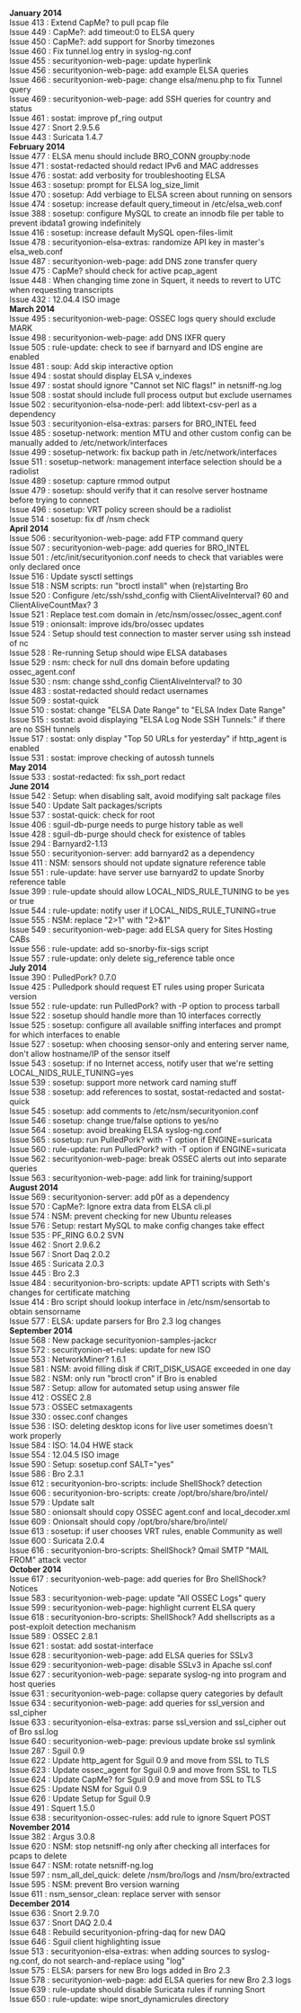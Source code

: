 **January 2014**  
 Issue 413 : Extend CapMe? to pull pcap file  
 Issue 449 : CapMe?: add timeout:0 to ELSA query  
 Issue 450 : CapMe?: add support for Snorby timezones  
 Issue 460 : Fix tunnel.log entry in syslog-ng.conf  
 Issue 455 : securityonion-web-page: update hyperlink  
 Issue 456 : securityonion-web-page: add example ELSA queries  
 Issue 466 : securityonion-web-page: change elsa/menu.php to fix Tunnel query  
 Issue 469 : securityonion-web-page: add SSH queries for country and status  
 Issue 461 : sostat: improve pf_ring output  
 Issue 427 : Snort 2.9.5.6  
 Issue 443 : Suricata 1.4.7  
**February 2014**  
 Issue 477 : ELSA menu should include BRO_CONN groupby:node  
 Issue 471 : sostat-redacted should redact IPv6 and MAC addresses  
 Issue 476 : sostat: add verbosity for troubleshooting ELSA  
 Issue 463 : sosetup: prompt for ELSA log_size_limit  
 Issue 470 : sosetup: Add verbiage to ELSA screen about running on sensors  
 Issue 474 : sosetup: increase default query_timeout in /etc/elsa_web.conf  
 Issue 388 : sosetup: configure MySQL to create an innodb file per table to prevent ibdata1 growing indefinitely  
 Issue 416 : sosetup: increase default MySQL open-files-limit  
 Issue 478 : securityonion-elsa-extras: randomize API key in master's elsa_web.conf  
 Issue 487 : securityonion-web-page: add DNS zone transfer query  
 Issue 475 : CapMe? should check for active pcap_agent  
 Issue 448 : When changing time zone in Squert, it needs to revert to UTC when requesting transcripts  
 Issue 432 : 12.04.4 ISO image  
**March 2014**  
 Issue 495 : securityonion-web-page: OSSEC logs query should exclude MARK  
 Issue 498 : securityonion-web-page: add DNS IXFR query  
 Issue 505 : rule-update: check to see if barnyard and IDS engine are enabled  
 Issue 481 : soup: Add skip interactive option  
 Issue 494 : sostat should display ELSA v_indexes  
 Issue 497 : sostat should ignore "Cannot set NIC flags!" in netsniff-ng.log  
 Issue 508 : sostat should include full process output but exclude usernames  
 Issue 502 : securityonion-elsa-node-perl: add libtext-csv-perl as a dependency  
 Issue 503 : securityonion-elsa-extras: parsers for BRO_INTEL feed  
 Issue 485 : sosetup-network: mention MTU and other custom config can be manually added to /etc/network/interfaces  
 Issue 499 : sosetup-network: fix backup path in /etc/network/interfaces  
 Issue 511 : sosetup-network: management interface selection should be a radiolist  
 Issue 489 : sosetup: capture rmmod output  
 Issue 479 : sosetup: should verify that it can resolve server hostname before trying to connect  
 Issue 496 : sosetup: VRT policy screen should be a radiolist  
 Issue 514 : sosetup: fix df /nsm check  
**April 2014**  
 Issue 506 : securityonion-web-page: add FTP command query  
 Issue 507 : securityonion-web-page: add queries for BRO_INTEL  
 Issue 501 : /etc/init/securityonion.conf needs to check that variables were only declared once  
 Issue 516 : Update sysctl settings  
 Issue 518 : NSM scripts: run "broctl install" when (re)starting Bro  
 Issue 520 : Configure /etc/ssh/sshd_config with ClientAliveInterval? 60 and ClientAliveCountMax? 3  
 Issue 521 : Replace test.com domain in /etc/nsm/ossec/ossec_agent.conf  
 Issue 519 : onionsalt: improve ids/bro/ossec updates  
 Issue 524 : Setup should test connection to master server using ssh instead of nc  
 Issue 528 : Re-running Setup should wipe ELSA databases  
 Issue 529 : nsm: check for null dns domain before updating ossec_agent.conf  
 Issue 530 : nsm: change sshd_config ClientAliveInterval? to 30  
 Issue 483 : sostat-redacted should redact usernames  
 Issue 509 : sostat-quick  
 Issue 510 : sostat: change "ELSA Date Range" to "ELSA Index Date Range"  
 Issue 515 : sostat: avoid displaying "ELSA Log Node SSH Tunnels:" if there are no SSH tunnels  
 Issue 517 : sostat: only display "Top 50 URLs for yesterday" if http_agent is enabled  
 Issue 531 : sostat: improve checking of autossh tunnels  
**May 2014**  
 Issue 533 : sostat-redacted: fix ssh_port redact  
**June 2014**  
 Issue 542 : Setup: when disabling salt, avoid modifying salt package files  
 Issue 540 : Update Salt packages/scripts  
 Issue 537 : sostat-quick: check for root  
 Issue 406 : sguil-db-purge needs to purge history table as well  
 Issue 428 : sguil-db-purge should check for existence of tables  
 Issue 294 : Barnyard2-1.13  
 Issue 550 : securityonion-server: add barnyard2 as a dependency  
 Issue 411 : NSM: sensors should not update signature reference table  
 Issue 551 : rule-update: have server use barnyard2 to update Snorby reference table  
 Issue 399 : rule-update should allow LOCAL_NIDS_RULE_TUNING to be yes or true  
 Issue 544 : rule-update: notify user if LOCAL_NIDS_RULE_TUNING=true  
 Issue 555 : NSM: replace "2>1" with "2>&1"  
 Issue 549 : securityonion-web-page: add ELSA query for Sites Hosting CABs  
 Issue 556 : rule-update: add so-snorby-fix-sigs script  
 Issue 557 : rule-update: only delete sig_reference table once  
**July 2014**  
 Issue 390 : PulledPork? 0.7.0  
 Issue 425 : Pulledpork should request ET rules using proper Suricata version  
 Issue 552 : rule-update: run PulledPork? with -P option to process tarball  
 Issue 522 : sosetup should handle more than 10 interfaces correctly  
 Issue 525 : sosetup: configure all available sniffing interfaces and prompt for which interfaces to enable  
 Issue 527 : sosetup: when choosing sensor-only and entering server name, don't allow hostname/IP of the sensor itself  
 Issue 543 : sosetup: if no Internet access, notify user that we're setting LOCAL_NIDS_RULE_TUNING=yes  
 Issue 539 : sosetup: support more network card naming stuff  
 Issue 538 : sosetup: add references to sostat, sostat-redacted and sostat-quick  
 Issue 545 : sosetup: add comments to /etc/nsm/securityonion.conf  
 Issue 546 : sosetup: change true/false options to yes/no  
 Issue 564 : sosetup: avoid breaking ELSA syslog-ng.conf  
 Issue 565 : sosetup: run PulledPork? with -T option if ENGINE=suricata  
 Issue 560 : rule-update: run PulledPork? with -T option if ENGINE=suricata  
 Issue 562 : securityonion-web-page: break OSSEC alerts out into separate queries  
 Issue 563 : securityonion-web-page: add link for training/support  
**August 2014**  
 Issue 569 : securityonion-server: add p0f as a dependency  
 Issue 570 : CapMe?: Ignore extra data from ELSA cli.pl  
 Issue 574 : NSM: prevent checking for new Ubuntu releases  
 Issue 576 : Setup: restart MySQL to make config changes take effect  
 Issue 535 : PF_RING 6.0.2 SVN  
 Issue 462 : Snort 2.9.6.2  
 Issue 567 : Snort Daq 2.0.2  
 Issue 465 : Suricata 2.0.3  
 Issue 445 : Bro 2.3  
 Issue 484 : securityonion-bro-scripts: update APT1 scripts with Seth's changes for certificate matching  
 Issue 414 : Bro script should lookup interface in /etc/nsm/sensortab to obtain sensorname  
 Issue 577 : ELSA: update parsers for Bro 2.3 log changes  
**September 2014**  
 Issue 568 : New package securityonion-samples-jackcr  
 Issue 572 : securityonion-et-rules: update for new ISO  
 Issue 553 : NetworkMiner? 1.6.1  
 Issue 581 : NSM: avoid filling disk if CRIT_DISK_USAGE exceeded in one day  
 Issue 582 : NSM: only run "broctl cron" if Bro is enabled  
 Issue 587 : Setup: allow for automated setup using answer file  
 Issue 412 : OSSEC 2.8  
 Issue 573 : OSSEC setmaxagents  
 Issue 330 : ossec.conf changes  
 Issue 536 : ISO: deleting desktop icons for live user sometimes doesn't work properly  
 Issue 584 : ISO: 14.04 HWE stack  
 Issue 554 : 12.04.5 ISO image  
 Issue 590 : Setup: sosetup.conf SALT="yes"  
 Issue 586 : Bro 2.3.1  
 Issue 612 : securityonion-bro-scripts: include ShellShock? detection  
 Issue 606 : securityonion-bro-scripts: create /opt/bro/share/bro/intel/  
 Issue 579 : Update salt  
 Issue 580 : onionsalt should copy OSSEC agent.conf and local_decoder.xml  
 Issue 609 : Onionsalt should copy /opt/bro/share/bro/intel/  
 Issue 613 : sosetup: if user chooses VRT rules, enable Community as well  
 Issue 600 : Suricata 2.0.4  
 Issue 616 : securityonion-bro-scripts: ShellShock? Qmail SMTP "MAIL FROM" attack vector  
**October 2014**  
 Issue 617 : securityonion-web-page: add queries for Bro ShellShock? Notices  
 Issue 583 : securityonion-web-page: update "All OSSEC Logs" query  
 Issue 599 : securityonion-web-page: highlight current ELSA query  
 Issue 618 : securityonion-bro-scripts: ShellShock? Add shellscripts as a post-exploit detection mechanism  
 Issue 589 : OSSEC 2.8.1  
 Issue 621 : sostat: add sostat-interface  
 Issue 628 : securityonion-web-page: add ELSA queries for SSLv3  
 Issue 629 : securityonion-web-page: disable SSLv3 in Apache ssl.conf  
 Issue 627 : securityonion-web-page: separate syslog-ng into program and host queries  
 Issue 631 : securityonion-web-page: collapse query categories by default  
 Issue 634 : securityonion-web-page: add queries for ssl_version and ssl_cipher  
 Issue 633 : securityonion-elsa-extras: parse ssl_version and ssl_cipher out of Bro ssl.log  
 Issue 640 : securityonion-web-page: previous update broke ssl symlink  
 Issue 287 : Sguil 0.9  
 Issue 622 : Update http_agent for Sguil 0.9 and move from SSL to TLS  
 Issue 623 : Update ossec_agent for Sguil 0.9 and move from SSL to TLS  
 Issue 624 : Update CapMe? for Sguil 0.9 and move from SSL to TLS  
 Issue 625 : Update NSM for Sguil 0.9  
 Issue 626 : Update Setup for Sguil 0.9  
 Issue 491 : Squert 1.5.0  
 Issue 638 : securityonion-ossec-rules: add rule to ignore Squert POST  
**November 2014**  
 Issue 382 : Argus 3.0.8  
 Issue 620 : NSM: stop netsniff-ng only after checking all interfaces for pcaps to delete  
 Issue 647 : NSM: rotate netsniff-ng.log  
 Issue 597 : nsm_all_del_quick: delete /nsm/bro/logs and /nsm/bro/extracted  
 Issue 595 : NSM: prevent Bro version warning  
 Issue 611 : nsm_sensor_clean: replace server with sensor  
**December 2014**  
 Issue 636 : Snort 2.9.7.0  
 Issue 637 : Snort DAQ 2.0.4  
 Issue 648 : Rebuild securityonion-pfring-daq for new DAQ  
 Issue 646 : Sguil client highlighting issue  
 Issue 513 : securityonion-elsa-extras: when adding sources to syslog-ng.conf, do not search-and-replace using "log"  
 Issue 575 : ELSA: parsers for new Bro logs added in Bro 2.3  
 Issue 578 : securityonion-web-page: add ELSA queries for new Bro 2.3 logs  
 Issue 639 : rule-update should disable Suricata rules if running Snort  
 Issue 650 : rule-update: wipe snort_dynamicrules directory  